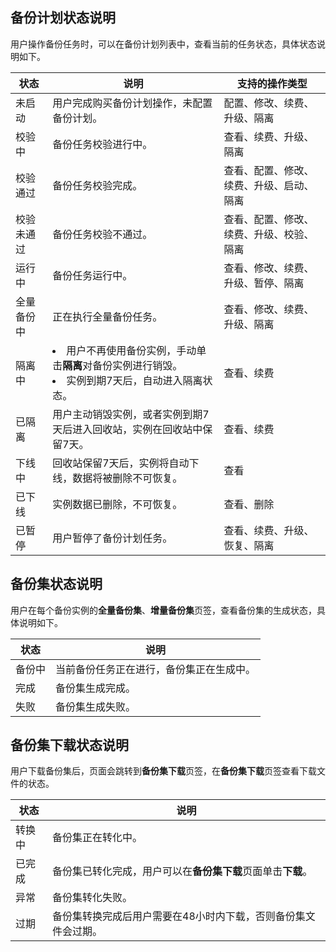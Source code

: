 ## 备份计划状态说明

用户操作备份任务时，可以在备份计划列表中，查看当前的任务状态，具体状态说明如下。

| **状态**   | **说明**                                                     | **支持的操作类型**                 |
| ---------- | ------------------------------------------------------------ | ---------------------------------- |
| 未启动     | 用户完成购买备份计划操作，未配置备份计划。                   | 配置、修改、续费、升级、隔离     |
| 校验中     | 备份任务校验进行中。                                         | 查看、续费、升级、隔离          |
| 校验通过   | 备份任务校验完成。                                           | 查看、配置、修改、续费、升级、启动、隔离 |
| 校验未通过 | 备份任务校验不通过。                                         | 查看、配置、修改、续费、升级、校验、隔离 |
| 运行中     | 备份任务运行中。                                             | 查看、修改、续费、升级、暂停、隔离    |
| 全量备份中 | 正在执行全量备份任务。                                       | 查看、修改、续费、升级、隔离          |
| 隔离中     | <li>用户不再使用备份实例，手动单击**隔离**对备份实例进行销毁。<li>实例到期7天后，自动进入隔离状态。</li> | 查看、续费      |
| 已隔离     | 用户主动销毁实例，或者实例到期7天后进入回收站，实例在回收站中保留7天。 | 查看、续费                         |
| 下线中     | 回收站保留7天后，实例将自动下线，数据将被删除不可恢复。      | 查看                               |
| 已下线     | 实例数据已删除，不可恢复。                                   | 查看、删除                         |
| 已暂停     | 用户暂停了备份计划任务。                                     | 查看、续费、升级、恢复、隔离       |

## 备份集状态说明

用户在每个备份实例的**全量备份集**、**增量备份集**页签，查看备份集的生成状态，具体说明如下。

| **状态** | **说明**                                 |
| -------- | ---------------------------------------- |
| 备份中   | 当前备份任务正在进行，备份集正在生成中。 |
| 完成     | 备份集生成完成。                         |
| 失败     | 备份集生成失败。                         |

## 备份集下载状态说明

用户下载备份集后，页面会跳转到**备份集下载**页签，在**备份集下载**页签查看下载文件的状态。

| **状态** | **说明**                                                     |
| -------- | ------------------------------------------------------------ |
| 转换中   | 备份集正在转化中。                                           |
| 已完成   | 备份集已转化完成，用户可以在**备份集下载**页面单击**下载**。 |
| 异常     | 备份集转化失败。                                             |
| 过期     | 备份集转换完成后用户需要在48小时内下载，否则备份集文件会过期。 |


